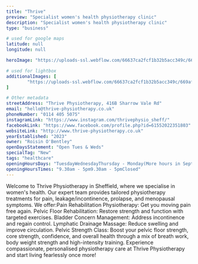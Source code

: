 ```yaml
---
title: "Thrive"
preview: "Specialist women's health physiotherapy clinic"
description: "Specialist women's health physiotherapy clinic"
type: "business"

# used for google maps
latitude: null
longitude: null

heroImage: "https://uploads-ssl.webflow.com/66637ca2fcf1b32b5acc349c/669b72d7df3fdd3eba47d23d_roisin_23%20-%20Roisin%20at%20Thrive.jpg"

# used for lightbox
additionalImages: [
        "https://uploads-ssl.webflow.com/66637ca2fcf1b32b5acc349c/669af1553c537e70d64d7a7a_roisin_9%20-%20Roisin%20at%20Thrive.jpg"
]

# Other metadata
streetAddress: "Thrive Physiotherapy, 416B Sharrow Vale Rd"
email: "hello@thrive-physiotherapy.co.uk"
phoneNumber: "0114 405 5075"
instagramLink: "https://www.instagram.com/thrivephysio_sheff/"
facebookLink: "https://www.facebook.com/profile.php?id=61552022351803"
websiteLink: "http://www.thrive-physiotherapy.co.uk"
yearEstablished: "2023"
owner: "Roisin O'Bentley"
openDaysStatement: "Open Tues & Weds"
specialTag: "New"
tags: "healthcare"
openingHoursDays: "TuesdayWednesdayThursday - Monday(More hours in September)"
openingHoursTimes: "9.30am - 5pm9.30am - 5pmClosed"
---
```



Welcome to Thrive Physiotherapy in Sheffield, where we specialise in women's health.
Our expert team provides tailored physiotherapy treatments for pain, leakage/incontinence, prolapse, and menopausal symptoms.
We offer:Pain Rehabilitation Physiotherapy: Get you moving pain free again.
Pelvic Floor Rehabilitation: Restore strength and function with targeted exercises.
Bladder Concern Management: Address incontinence and regain control.
Lymphatic Drainage Massage: Reduce swelling and improve circulation.
Pelvic Strength Class: Boost your pelvic floor strength, core strength, confidence, and overall health through a mix of breath work, body weight strength and high-intensity training.
Experience compassionate, personalised physiotherapy care at Thrive Physiotherapy and start living fearlessly once more!

